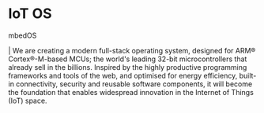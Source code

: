 # IoT OS

mbedOS

| We are creating a modern full-stack operating system, designed for ARM® Cortex®-M-based MCUs; the world's leading 32-bit microcontrollers that already sell in the billions. Inspired by the highly productive programming frameworks and tools of the web, and optimised for energy efficiency, built-in connectivity, security and reusable software components, it will become the foundation that enables widespread innovation in the Internet of Things (IoT) space.


